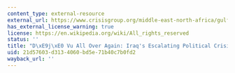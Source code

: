 ```yaml
---
content_type: external-resource
external_url: https://www.crisisgroup.org/middle-east-north-africa/gulf-and-arabian-peninsula/iraq/deja-vu-all-over-again-iraq-s-escalating-political-crisis
has_external_license_warning: true
license: https://en.wikipedia.org/wiki/All_rights_reserved
status: ''
title: "D\xE9j\xE0 Vu All Over Again: Iraq's Escalating Political Crisis"
uid: 21d57603-d313-4060-bd5e-71b40c7b0fd2
wayback_url: ''
---
```

